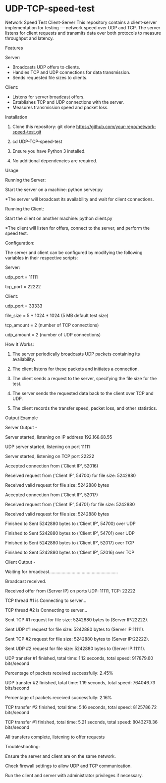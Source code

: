 # UDP-TCP-speed-test
Network Speed Test Client-Server
This repository contains a client-server implementation for testing ---network speed over UDP and TCP. The server listens for client requests and transmits data over both protocols to measure throughput and latency.

Features

Server:
- Broadcasts UDP offers to clients.
- Handles TCP and UDP connections for data transmission.
- Sends requested file sizes to clients.

Client:
- Listens for server broadcast offers.
- Establishes TCP and UDP connections with the server.
- Measures transmission speed and packet loss.

Installation

1. Clone this repository: git clone https://github.com/your-repo/network-speed-test.git

2. cd UDP-TCP-speed-test

3. Ensure you have Python 3 installed.
   
4. No additional dependencies are required.
   

Usage

Running the Server:

Start the server on a machine: python server.py

*The server will broadcast its availability and wait for client connections.


Running the Client:

Start the client on another machine: python client.py

*The client will listen for offers, connect to the server, and perform the speed test.


Configuration:

The server and client can be configured by modifying the following variables in their respective scripts:


Server:

udp_port = 11111

tcp_port = 22222


Client:

udp_port = 33333

file_size = 5 * 1024 * 1024 (5 MB default test size)

tcp_amount = 2 (number of TCP connections)

udp_amount = 2 (number of UDP connections)


How It Works:

1. The server periodically broadcasts UDP packets containing its availability.

2. The client listens for these packets and initiates a connection.

3. The client sends a request to the server, specifying the file size for the test.

4. The server sends the requested data back to the client over TCP and UDP.

5. The client records the transfer speed, packet loss, and other statistics.


Output Example

Server Output -

Server started, listening on IP address 192.168.68.55

UDP server started, listening on port 11111

Server started, listening on TCP port 22222

Accepted connection from ('Client IP', 52016)

Received request from ('Client IP', 54700) for file size: 5242880

Received valid request for file size: 5242880 bytes

Accepted connection from ('Client IP', 52017)

Received request from ('Client IP', 54701) for file size: 5242880

Received valid request for file size: 5242880 bytes

Finished to Sent 5242880 bytes to ('Client IP', 54700) over UDP

Finished to Sent 5242880 bytes to ('Client IP', 54701) over UDP


Finished to Sent 5242880 bytes to ('Client IP', 52017) over TCP

Finished to Sent 5242880 bytes to ('Client IP', 52016) over TCP


Client Output -

Waiting for broadcast.......................................................


Broadcast received.

Received offer from (Server IP) on ports UDP: 11111, TCP: 22222

TCP thread #1 is Connecting to server...

TCP thread #2 is Connecting to server...

Sent TCP #1 request for file size: 5242880 bytes to (Server IP:22222).

Sent UDP #1 request for file size: 5242880 bytes to (Server IP:11111).

Sent TCP #2 request for file size: 5242880 bytes to (Server IP:22222).

Sent UDP #2 request for file size: 5242880 bytes to (Server IP:11111).

UDP transfer #1 finished, total time: 1.12 seconds, total speed: 917879.60 bits/second

Percentage of packets received successfully: 2.45% 

UDP transfer #2 finished, total time: 1.19 seconds, total speed: 764046.73 bits/second

Percentage of packets received successfully: 2.16% 

TCP transfer #2 finished, total time: 5.16 seconds, total speed: 8125786.72 bits/second

TCP transfer #1 finished, total time: 5.21 seconds, total speed: 8043278.36 bits/second

All transfers complete, listening to offer requests

Troubleshooting:

Ensure the server and client are on the same network.

Check firewall settings to allow UDP and TCP communication.

Run the client and server with administrator privileges if necessary.

